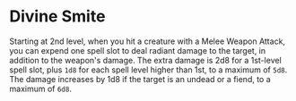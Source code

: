 # Divine Smite
Starting at 2nd level, when you hit a creature with a Melee Weapon Attack, you can expend one spell slot to deal radiant damage to the target, in addition to the weapon's damage. The extra damage is 2d8 for a 1st-level spell slot, plus `1d8` for each spell level higher than 1st, to a maximum of `5d8`. The damage increases by 1d8 if the target is an undead or a fiend, to a maximum of `6d8`.
